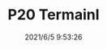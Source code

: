 ﻿---
layout: post 
title: P20 Termainl
tags: P20
categories: housing-terminal
overview: 
series: P20
part_number: 0540-1
thumb_img: 
small_img: static/202106/540-20210605.jpg
date: 2021/6/5 9:53:26
---



